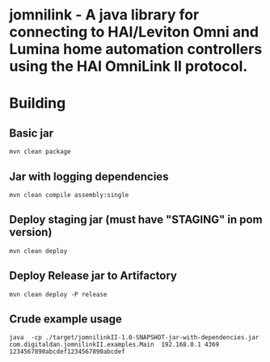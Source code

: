 # jomnilink - A java library for connecting to HAI/Leviton Omni and Lumina home automation controllers using the HAI OmniLink II protocol.

# Building

## Basic jar
```
mvn clean package
```

## Jar with logging dependencies

```
mvn clean compile assembly:single
```

## Deploy staging jar (must have "STAGING" in pom version)

```
mvn clean deploy
```

## Deploy Release jar to Artifactory

```
mvn clean deploy -P release
```

## Crude example usage

```
java  -cp ./target/jomnilinkII-1.0-SNAPSHOT-jar-with-dependencies.jar  com.digitaldan.jomnilinkII.examples.Main  192.168.0.1 4369 1234567890abcdef1234567890abcdef
```
